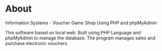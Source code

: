 # About
Information Systems - Voucher Game Shop Using PHP and phpMyAdmin

This software based on local web. Built using PHP Language and phpMyAdmin to manage the database. The program manages sales and purchase electronic vouchers
